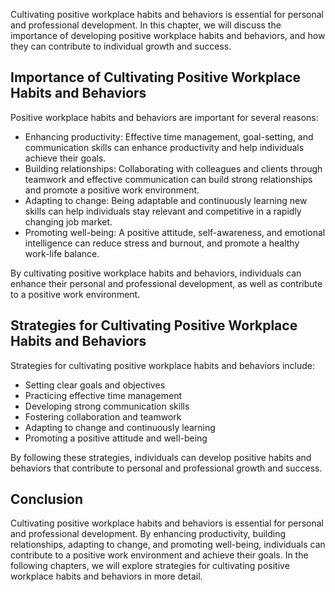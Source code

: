 
Cultivating positive workplace habits and behaviors is essential for personal and professional development. In this chapter, we will discuss the importance of developing positive workplace habits and behaviors, and how they can contribute to individual growth and success.

Importance of Cultivating Positive Workplace Habits and Behaviors
-----------------------------------------------------------------

Positive workplace habits and behaviors are important for several reasons:

* Enhancing productivity: Effective time management, goal-setting, and communication skills can enhance productivity and help individuals achieve their goals.
* Building relationships: Collaborating with colleagues and clients through teamwork and effective communication can build strong relationships and promote a positive work environment.
* Adapting to change: Being adaptable and continuously learning new skills can help individuals stay relevant and competitive in a rapidly changing job market.
* Promoting well-being: A positive attitude, self-awareness, and emotional intelligence can reduce stress and burnout, and promote a healthy work-life balance.

By cultivating positive workplace habits and behaviors, individuals can enhance their personal and professional development, as well as contribute to a positive work environment.

Strategies for Cultivating Positive Workplace Habits and Behaviors
------------------------------------------------------------------

Strategies for cultivating positive workplace habits and behaviors include:

* Setting clear goals and objectives
* Practicing effective time management
* Developing strong communication skills
* Fostering collaboration and teamwork
* Adapting to change and continuously learning
* Promoting a positive attitude and well-being

By following these strategies, individuals can develop positive habits and behaviors that contribute to personal and professional growth and success.

Conclusion
----------

Cultivating positive workplace habits and behaviors is essential for personal and professional development. By enhancing productivity, building relationships, adapting to change, and promoting well-being, individuals can contribute to a positive work environment and achieve their goals. In the following chapters, we will explore strategies for cultivating positive workplace habits and behaviors in more detail.
